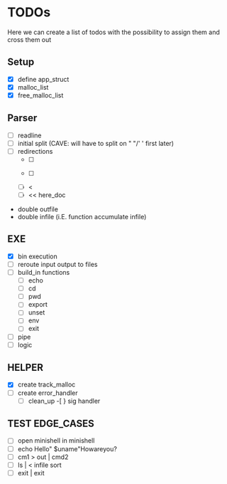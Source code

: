 # TODOs

Here we can create a list of todos with the possibility to assign them and cross them out

## Setup
-[x] define app_struct
- [x] malloc_list
- [x] free_malloc_list

## Parser
- [ ] readline
- [ ] initial split (CAVE: will have to split on " "/' ' first later)
- [ ] redirections
	-[ ] >
	-[ ] >>
	-[ ] <
	-[ ] << here_doc
- double outfile
- double infile (i.E. function accumulate infile) 

## EXE
-[x] bin execution
-[ ] reroute input output to files
-[ ] build_in functions
    -[ ] echo
    -[ ] cd
    -[ ] pwd
    -[ ] export
    -[ ] unset
    -[ ] env
    -[ ] exit
-[ ] pipe
-[ ] logic

## HELPER
-[x] create track_malloc
-[ ] create error_handler
    -[ ] clean_up
    -[ } sig handler

## TEST EDGE_CASES
-[ ] open minishell in minishell
-[ ] echo Hello" $uname"Howareyou?
-[ ] cm1 > out | cmd2
-[ ] ls | < infile sort 
-[ ] exit | exit
